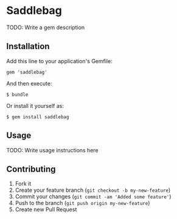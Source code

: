 # Saddlebag

TODO: Write a gem description

## Installation

Add this line to your application's Gemfile:

    gem 'saddlebag'

And then execute:

    $ bundle

Or install it yourself as:

    $ gem install saddlebag

## Usage

TODO: Write usage instructions here

## Contributing

1. Fork it
2. Create your feature branch (`git checkout -b my-new-feature`)
3. Commit your changes (`git commit -am 'Added some feature'`)
4. Push to the branch (`git push origin my-new-feature`)
5. Create new Pull Request
